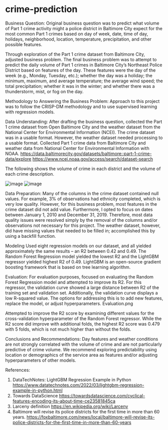 # crime-prediction
Business Question:
Original business question was to predict what volume of Part 1 crime activity might a police district in Baltimore City expect for the most common Part 1 crimes based on day of week, date, time of day, holidays, neighborhood, location, temperature, precipitation, and other possible features. 

Through exploration of the Part 1 crime dataset from Baltimore City, adjusted business problem. The final business problem was to attempt to predict the daily volume of Part 1 crimes in Baltimore City’s Northeast Police District based on features of the day. These features were the day of the week (e.g., Monday, Tuesday, etc.); whether the day was a holiday; the minimum, maximum, and average temperature; the average wind speed; the total precipitation; whether it was in the winter; and whether there was a thunderstorm, mist, or fog on the day.

Methodology to Answering the Business Problem:
Approach to this project was to follow the CRISP-DM methodology and to use supervised learning with regression models.

Data Understanding:
After drafting the business question, collected the Part 1 crime dataset from Open Baltimore City and the weather dataset from the National Center for Environmental Information (NCEI). The crime dataset was in a usable format. However, the weather dataset needed processing to a usable format. 
Collected Part 1 crime data from Baltimore City and weather data from National Center for Environmental Information with NOAA.
https://data.baltimorecity.gov/datasets/baltimore::part-1-crime-data/explore 
https://www.ncei.noaa.gov/access/search/dataset-search 

The following shows the volume of crime in each district and the volume of each crime description. 

![image](https://github.com/sreya134/crime-prediction/assets/125150816/68fbb16e-e669-4437-80ba-1c0b40eefe67)
![image](https://github.com/sreya134/crime-prediction/assets/125150816/ca4e4679-275b-4876-a48a-58b7840ba3c2)

Data Preparation:
Many of the columns in the crime dataset contained null values. For example, 3% of observations had ethnicity completed, which is very low quality. However, for this business problem, most features in the crime dataset did not add value. Furthermore, I opted to focus on dates between January 1, 2010 and December 31, 2019. Therefore, most data quality issues were resolved simply by the removal of the columns and/or observations not necessary for this project. The weather dataset, however, did have missing values that needed to be filled in; accomplished this by using a backfill function.

Modeling
Used eight regression models on our dataset, and all yielded approximately the same results – an R2 between 0.42 and 0.49.  The Random Forest Regression model yielded the lowest R2 and the LightGBM regressor yielded highest R2 of 0.49. LightGBM is an open-source gradient boosting framework that is based on tree learning algorithm.

Evaluation:
For evaluation purposes, focused on evaluating the Random Forest Regression model and attempted to improve its R2. For this regressor, the validation curve showed a large distance between R2 of the training set and validation set. Additionally, the validation curve displays a low R-squared value. The options for addressing this is to add new features, replace the model, or adjust hyperparameters.
Evaluation.png

Attempted to improve the R2 score by examining different values for the cross-validation hyperparameter of the Random Forest regressor. While the R2 score did improve with additional folds, the highest R2 score was 0.479 with 5 folds, which is not much higher than without the folds.

Conclusions and Recommendations:
Day features and weather conditions are not strongly correlated with the volume of crime and are not particularly predictive of crime volume.  We recommend exploring predictability using location or demographics of the service area as features and/or adjusting hyperparameters of other models.


References:
1. DataTechNotes: LightGBM Regression Example in Python https://www.datatechnotes.com/2022/03/lightgbm-regression-example-in-python.html 
2. Towards DataScience https://towardsdatascience.com/cyclical-features-encoding-its-about-time-ce23581845ca 
3. Larceny definition https://en.wikipedia.org/wiki/Larceny
4. Baltimore will revise its police districts for the first time in more than 60 years. https://foxbaltimore.com/news/local/baltimore-will-revise-its-police-districts-for-the-first-time-in-more-than-60-years 




